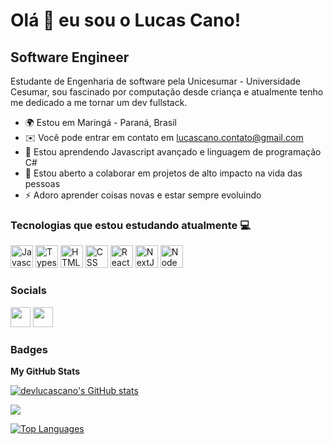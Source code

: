 # Olá 👋 eu sou o Lucas Cano!

## Software Engineer

Estudante de Engenharia de software pela Unicesumar - Universidade Cesumar, sou fascinado por computação desde criança e atualmente tenho me dedicado a me tornar um dev fullstack.

- 🌍 Estou em Maringá - Paraná, Brasil
- ✉️ Você pode entrar em contato em [lucascano.contato@gmail.com](mailto:lucascano.contato@gmail.com) 
- 🧠 Estou aprendendo Javascript avançado e linguagem de programação C#
- 🤝 Estou aberto a colaborar em projetos de alto impacto na vida das pessoas
- ⚡ Adoro aprender coisas novas e estar sempre evoluindo


### Tecnologias que estou estudando atualmente 💻

<p align="left">
<a href="https://developer.mozilla.org/en-US/docs/Web/JavaScript" target="_blank" rel="noreferrer"><img src="https://raw.githubusercontent.com/danielcranney/readme-generator/main/public/icons/skills/javascript-colored.svg" width="36" height="36" alt="Javascript" /></a>
<a href="https://www.typescriptlang.org/" target="_blank" rel="noreferrer"><img src="https://raw.githubusercontent.com/danielcranney/readme-generator/main/public/icons/skills/typescript-colored.svg" width="36" height="36" alt="Typescript" /></a>
<a href="https://developer.mozilla.org/en-US/docs/Glossary/HTML5" target="_blank" rel="noreferrer"><img src="https://raw.githubusercontent.com/danielcranney/readme-generator/main/public/icons/skills/html5-colored.svg" width="36" height="36" alt="HTML5" /></a>
  <a href="https://developer.mozilla.org/en-US/docs/Glossary/css" target="_blank" rel="noreferrer"><img src="https://raw.githubusercontent.com/danielcranney/readme-generator/main/public/icons/skills/css3-colored.svg" width="36" height="36" alt="CSS" /></a>
<a href="https://reactjs.org/" target="_blank" rel="noreferrer"><img src="https://raw.githubusercontent.com/danielcranney/readme-generator/main/public/icons/skills/react-colored.svg" width="36" height="36" alt="React" /></a>
<a href="https://nextjs.org/docs" target="_blank" rel="noreferrer"><img src="https://raw.githubusercontent.com/danielcranney/readme-generator/main/public/icons/skills/nextjs-colored-dark.svg" width="36" height="36" alt="NextJs" /></a>
<a href="https://nodejs.org/en/" target="_blank" rel="noreferrer"><img src="https://raw.githubusercontent.com/danielcranney/readme-generator/main/public/icons/skills/nodejs-colored.svg" width="36" height="36" alt="NodeJS" /></a>
</p>



</p>

### Socials

<p align="left"> <a href="https://www.github.com/devlucascano" target="_blank" rel="noreferrer"><img src="https://raw.githubusercontent.com/danielcranney/readme-generator/main/public/icons/socials/github-dark.svg" width="32" height="32" /></a> <a href="https://www.linkedin.com/in/lucascanodev" target="_blank" rel="noreferrer"><img src="https://raw.githubusercontent.com/danielcranney/readme-generator/main/public/icons/socials/linkedin.svg" width="32" height="32" /></a></p>

### Badges

<b>My GitHub Stats</b>

<a href="http://www.github.com/devlucascano"><img src="https://github-readme-stats.vercel.app/api?username=devlucascano&show_icons=true&theme=radical" alt="devlucascano's GitHub stats" /></a>

<a href="http://www.github.com/devlucascano"><img src="https://github-readme-streak-stats.herokuapp.com/?user=devlucascano&stroke=ffffff&background=171717&ring=3382ed&fire=3382ed&currStreakNum=ffffff&currStreakLabel=3382ed&sideNums=ffffff&sideLabels=ffffff&dates=ffffff&hide_border=true" /></a>

<a href="https://github.com/devlucascano" align="left"><img src="https://github-readme-stats-peguimasid.vercel.app/api/top-langs/?username=devlucascano&layout=compact&title_color=3382ed&text_color=ffffff&icon_color=3382ed&bg_color=171717&hide_border=true&locale=en&custom_title=Top%20%Languages" alt="Top Languages" /></a>

